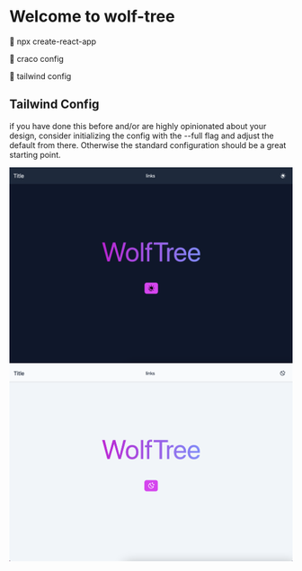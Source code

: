 # Welcome to wolf-tree

:rocket: npx create-react-app

:crystal_ball: craco config

:tada: tailwind config

## Tailwind Config

if you have done this before and/or are highly opinionated about your design, consider initializing the config with the --full flag and adjust the default from there. Otherwise the standard configuration should be a great starting point.

![Home screen Dark](/public/images/title-dark.png)
![Home screen Light](/public/images/title-light.png)
